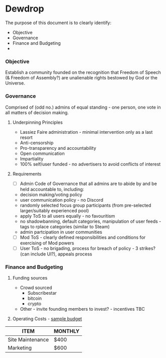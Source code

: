 # Dewdrop

The purpose of this document is to clearly identify:

* Objective
* Governance
* Finance and Budgeting
* 

### Objective
Establish a community founded on the recognition that Freedom of Speech (& Freedom of Assembly?) are unalienable rights bestowed by God or the Universe.

### Governance
Comprised of (odd no.) admins of equal standing - one person, one vote in all matters of decision making.

1. Underpinning Principles
   * Lassiez Faire administration - minimal intervention only as a last resort
   * Anti-censorship
   * Pro-transparency and accountability
   * Open communication
   * Impartiality
   * 100% self/user funded - no advertisers to avoid conflicts of interest

2. Requirements
   - [ ] Admin Code of Governance that all admins are to abide by and be held accountable to, including:
    * decision making/voting policy
    * user communication policy - no Discord
    * randomly selected focus group participants (from pre-selected larger/suitably experienced pool)
    * apply ToS to all users equally - no favouritism
    * no shadowbanning, default categories, manipulation of user feeds - tags to rplace categories (similar to Steam)
    * admin partcipation in user communities
   - [ ] Mod ToS - clearly defined responsibilities and conditions for exercising of Mod powers
   - [ ] User ToS - no brigading, process for breach of policy - 3 strikes? (can include UI?), appeals process

### Finance and Budgeting

1. Funding sources
   * Crowd sourced
     * Subscribestar
     * bitcoin
     * crypto
   * Other - invite founding members to invest? - incentives TBC
   
2. Operating Costs - [sample budget](https://github.com/ruqqus/ruqqus/blob/master/docs/contribute/design.md)


| ITEM     |    MONTHLY    |
| ------------- | ------------- |
| Site Maintenance  |  $400  |
| Marketing  | $600  |
